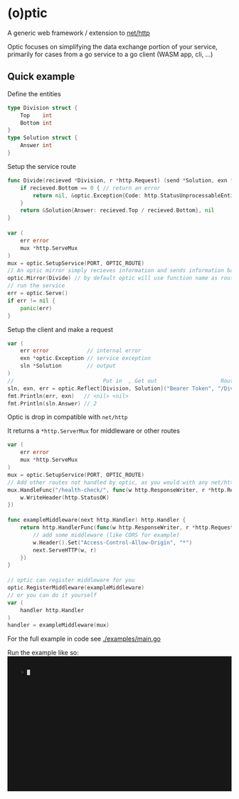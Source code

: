 
# (o)ptic

A generic web framework / extension to [net/http](https://pkg.go.dev/net/http)

Optic focuses on simplifying the data exchange portion of your service, primarily for cases from a go service to a go client (WASM app, cli, ...)

## Quick example

Define the entities
```go
type Division struct {
	Top    int
	Bottom int
}
type Solution struct {
	Answer int
}
```

Setup the service route
```go
func Divide(recieved *Division, r *http.Request) (send *Solution, exn *optic.Exception) {
	if recieved.Bottom == 0 { // return an error
		return nil, &optic.Exception{Code: http.StatusUnprocessableEntity, Message: "Impossible to divide by Zero"}
	}
	return &Solution{Answer: recieved.Top / recieved.Bottom}, nil
}

var (
    err error
    mux *http.ServeMux
)
mux = optic.SetupService(PORT, OPTIC_ROUTE)
// An optic mirror simply recieves information and sends information back
optic.Mirror(Divide) // by default optic will use function name as route
// run the service
err = optic.Serve()
if err != nil {
    panic(err)
}
```

Setup the client and make a request
```go
var (
    err error            // internal error
    exn *optic.Exception // service exception
    sln *Solution        // output
)
//                            Put in  , Get out                    Route
sln, exn, err = optic.Reflect[Division, Solution]("Bearer Token", "/Divide/", &Division{Top: 4, Bottom: 2})
fmt.Println(err, exn)   // <nil> <nil>
fmt.Println(sln.Answer) // 2
```


Optic is drop in compatible with `net/http`

It returns a `*http.ServerMux` for middleware or other routes
```go
var (
    err error
    mux *http.ServeMux
)
mux = optic.SetupService(PORT, OPTIC_ROUTE)
// Add other routes not handled by optic, as you would with any net/http service
mux.HandleFunc("/health-check/", func(w http.ResponseWriter, r *http.Request) {
    w.WriteHeader(http.StatusOK)
})

func exampleMiddleware(next http.Handler) http.Handler {
	return http.HandlerFunc(func(w http.ResponseWriter, r *http.Request) {
		// add some middleware (like CORS for example)
		w.Header().Set("Access-Control-Allow-Origin", "*")
		next.ServeHTTP(w, r)
	})
}

// optic can register middleware for you
optic.RegisterMiddleware(exampleMiddleware)
// or you can do it yourself
var (
    handler http.Handler
)
handler = exampleMiddleware(mux)
```

For the full example in code see [./examples/main.go](https://github.com/nanvenomous/optic/blob/mainline/example/main.go) 

Run the example like so:
![run example](.rsrc/run-example.gif)

